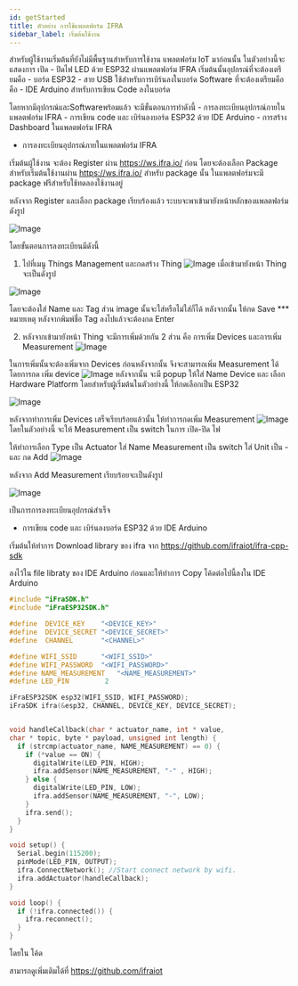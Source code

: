 ```yaml
---
id: getStarted
title: ตัวอย่าง การใช้แพลตฟอร์ม IFRA 
sidebar_label: เริ่มต้นใช้งาน
---
```


สำหรับผู้ใช้งานเริ่มต้นที่ยังไม่มีพื้นฐานสำหรับการใช้งาน แพลตฟอร์ม IoT มาก่อนนั้น ในตัวอย่างนี้จะแสดงการ เปิด - ปิดไฟ LED ด้วย ESP32 ผ่านแพลตฟอร์ม IFRA 
    เริ่มต้นนั้นอุปกรณ์ที่จะต้องเตรียมคือ 
    - บอร์ด ESP32
    - สาย USB ใช้สำหรับการเบิร์นลงในบอร์ด
    Software ที่จะต้องเตรียมคือ คือ
    - IDE Arduino สำหรับการเขียน Code ลงในบอร์ด

โดยหากมีอุปกรณ์และSoftwareพร้อมแล้ว จะมีขั้นตอนการทำดังนี้
    - การลงทะเบียนอุปกรณ์ภายในแพลตฟอร์ม IFRA 
    - การเขียน code และ เบิร์นลงบอร์ด ESP32 ด้วย IDE Arduino 
    - การสร้าง Dashboard ในแพลตฟอร์ม IFRA 


- การลงทะเบียนอุปกรณ์ภายในแพลตฟอร์ม IFRA   

เริ่มต้นผู้ใช้งาน จะต้อง Register ผ่าน https://ws.ifra.io/ ก่อน โดยจะต้องเลือก Package สำหรับเริ่มต้นใช้งานผ่าน https://ws.ifra.io/ สำหรับ package นั้น ในแพลตฟอร์มจะมี package ฟรีสำหรับใช้ทดลองใช้งานอยู่

หลังจาก Register และเลือก package เรียบร้องแล้ว ระบบจะพาเข้ามายังหน้าหลักของแพลตฟอร์มดังรูป

![Image](/img/dashboard_home.png)

โดยขั้นตอนการลงทะเบียนมีดังนี้
1. ไปที่เมนู Things Management และกดสร้าง Thing  ![Image](/img/thing.png)
 เมื่อเข้ามายังหน้า Thing จะเป็นดังรูป 

![Image](/img/thing_home.png)

โดยจะต้องใส่ Name และ Tag ส่วน image นั้นจะใส่หรือไม่ใส่ก็ได้ หลังจากนั้น ให้กด Save
*** หมายเหตุ หลังจากพิมพ์ชื่อ Tag ลงไปแล้วจะต้องกด Enter

2. หลังจากเข้ามายังหน้า Thing จะมีการเพิ่มด้วยกัน 2 ส่วน คือ การเพิ่ม Devices และการเพิ่ม Measurement 
    ![Image](/img/thing_home_add.png)

ในการเพิ่มนั้นจะต้องเพิ่มจาก Devices ก่อนหลังจากนั้น จึงจะสามารถเพิ่ม Measurement ได้ 
โดยการกด เพิ่ม device  ![Image](/img/add_device.png) หลังจากนั้น จะมี popup ให้ใส่ Name Device และ เลือก Hardware Platform โดยสำหรับผู้เริ่มต้นในตัวอย่างนี้ ให้กดเลือกเป็น ESP32 

![Image](/img/add_device_popup.png)

หลังจากทำการเพิ่ม Devices เสร็จเรียบร้อยแล้วนั้น ให้ทำการกดเพิ่ม Measurement ![Image](/img/add_Measurement.png) โดยในตัวอย่างนี้ จะให้ Measurement เป็น switch ในการ เปิด-ปิด ไฟ 

ให้ทำการเลือก Type เป็น Actuator ใส่ Name Measurement เป็น switch ใส่ Unit เป็น - และ กด Add
![Image](/img/add_Measurement_popup.png)

หลังจาก Add Measurement เรียบร้อยจะเป็นดังรูป

![Image](/img/thing_success.png)

เป็นการการลงทะเบียนอุปกรณ์สำเร็จ

- การเขียน code และ เบิร์นลงบอร์ด ESP32 ด้วย IDE Arduino 

เริ่มต้นให้ทำการ Download library ของ ifra จาก https://github.com/ifraiot/ifra-cpp-sdk

ลงไว้ใน file libraty ของ IDE Arduino ก่อนและให้ทำการ Copy โค้ดต่อไปนี้ลงใน IDE Arduino

```c++
#include "iFraSDK.h"
#include "iFraESP32SDK.h"

#define  DEVICE_KEY    "<DEVICE_KEY>"
#define  DEVICE_SECRET "<DEVICE_SECRET>"
#define  CHANNEL       "<CHANNEL>"

#define WIFI_SSID      "<WIFI_SSID>"
#define WIFI_PASSWORD  "<WIFI_PASSWORD>"
#define NAME_MEASUREMENT   "<NAME_MEASUREMENT>"
#define LED_PIN         2

iFraESP32SDK esp32(WIFI_SSID, WIFI_PASSWORD);
iFraSDK ifra(&esp32, CHANNEL, DEVICE_KEY, DEVICE_SECRET);


void handleCallback(char * actuator_name, int * value,
char * topic, byte * payload, unsigned int length) {
  if (strcmp(actuator_name, NAME_MEASUREMENT) == 0) {
    if (*value == ON) {
      digitalWrite(LED_PIN, HIGH);
      ifra.addSensor(NAME_MEASUREMENT, "-" , HIGH);
    } else {
      digitalWrite(LED_PIN, LOW);
      ifra.addSensor(NAME_MEASUREMENT, "-", LOW);
    }
    ifra.send();
  }
}

void setup() {
  Serial.begin(115200);
  pinMode(LED_PIN, OUTPUT);
  ifra.ConnectNetwork(); //Start connect network by wifi.
  ifra.addActuator(handleCallback);
}

void loop() {
  if (!ifra.connected()) {
    ifra.reconnect();
  }
}
```


โดยใน โค้ด



สามารถดูเพิ่มเติมได้ที่ https://github.com/ifraiot